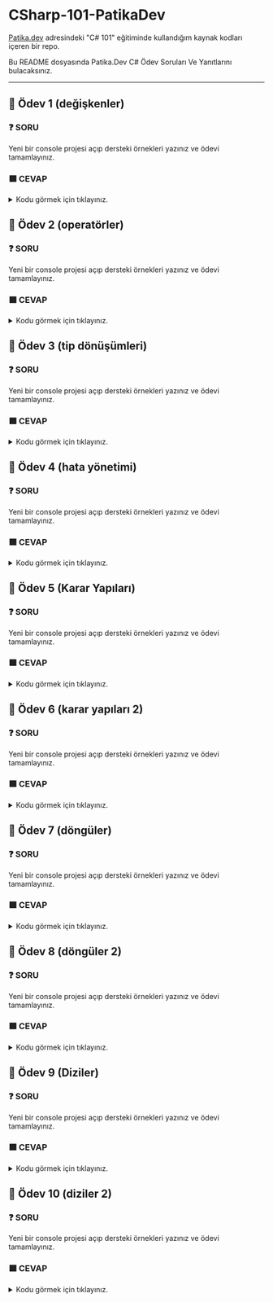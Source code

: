 # CSharp-101-PatikaDev

[Patika.dev](https://app.patika.dev/egitimler) adresindeki "C# 101" eğitiminde kullandığım kaynak kodları içeren bir repo.

Bu README dosyasında Patika.Dev C# Ödev Soruları Ve Yanıtlarını bulacaksınız.

--------------------------------------------------------------------------------------------------------------------------------------------------------------------------------
## :brain: Ödev 1 (değişkenler)

### :question: SORU 
Yeni bir console projesi açıp dersteki örnekleri yazınız ve ödevi tamamlayınız.
### :green_square: CEVAP

<details>
<summary>Kodu görmek için tıklayınız.</summary>
    
```csahrp
    
using System;

namespace Degiskenler
{
    class Program
    {
        static void Main(string[] args)
        {
           
           byte a = 1;
           sbyte b =2;

           short c = 3;
           ushort d = 4;

           Int16 e = 5;
           int f =6;
           Int32 g =7;
           Int64 h =8;

           uint i =9;
           long j =10;
           ulong k =11;

           float l =12;
           double m =13;
           decimal n =14;


          
           string p ="ab";
            
        
           bool r = true;
           bool s =false;

           DateTime dt = DateTime.Now;

           object t = "16";
           object u = "ab";
           object v = 17;
           object y = 18;
           object z = 18.1;


           string abc = string.Empty;
           abc = "deneme";
           string marka = "arçelik";
           string model = "Su ısıtıcısı";

           bool bl = 3>5;

           string vb = "20";
           int ty =20;
           string nr = vb + ty.ToString();
           int er = ty + Convert.ToInt32(vb);
           int yu = ty + int.Parse(vb);

        }
    }
}
```
</details>

## :brain: Ödev 2 (operatörler)
### :question: SORU 
Yeni bir console projesi açıp dersteki örnekleri yazınız ve ödevi tamamlayınız.
### :green_square: CEVAP

<details>
<summary>Kodu görmek için tıklayınız.</summary>
    
```csahrp
using System;

namespace Operatorler
{
    class Program
    {
        static void Main(string[] args)
        {
            
           int a = 2;
           int b = 4;
           a = a+1;
           Console.WriteLine(a);
           a+=1;
           Console.WriteLine(a);
           a/=1;
           Console.WriteLine(a);
           b*=4;
           Console.WriteLine(b);

         //--------------------------------

           bool isSuccess = true;
           bool isCompelted = false;

           if (isSuccess && isCompelted )
           Console.WriteLine("Wonderfull!");

           if (isSuccess || isCompelted )
           Console.WriteLine("Excellent!");

           if (isSuccess && !isCompelted )
           Console.WriteLine("Good!");


         //--------------------------------

           int c =1;
           int d =6;
           bool sonuc = c<d;           
           Console.WriteLine(sonuc);
           sonuc = d<c;
           Console.WriteLine(sonuc);
           sonuc = d==c;
           Console.WriteLine(sonuc);
           sonuc = d>=c;
           Console.WriteLine(sonuc);
           sonuc = d<=c;

        //--------------------------------

           int g =11;
           int h =34;
           int sonuc1 = g + h;
           Console.WriteLine(sonuc1);
           sonuc1 = g + h;
           Console.WriteLine(sonuc1);
           sonuc1 = g * h;
           Console.WriteLine(sonuc1);
           sonuc1 = g / h;
           Console.WriteLine(sonuc1);
           sonuc1 = h++;
           Console.WriteLine(sonuc1);

        //--------------------------------

           int t = 20%3;
           Console.WriteLine(t);

        }
    }
}
```
</details>
    
## :brain: Ödev 3 (tip dönüşümleri)

### :question: SORU 
Yeni bir console projesi açıp dersteki örnekleri yazınız ve ödevi tamamlayınız.
### :green_square: CEVAP

<details>
<summary>Kodu görmek için tıklayınız.</summary>
    
```csahrp
using System;

namespace Tip_Donusumleri
{
    class Program
    {
        static void Main(string[] args)
        {
            byte x = 1;
            sbyte y = 2;
            short z = 3;

            int v = x+y+z;
            Console.WriteLine("v:"+v);

            long a = v;
            Console.WriteLine("a:"+ a);

            float b = a;
            Console.WriteLine("b:"+b);

            string c = "alperen";
            char d = 'f';
            object e = c+d+v;
            Console.WriteLine("e:"+e);

           Console.WriteLine("------------------------");
          

           int r = 3;
           byte t = (byte)r;
           Console.WriteLine("t:"+t);
           
           float j = 5.2f;
           byte l =(byte)j;
           Console.WriteLine("l:"+l);

           Console.WriteLine("------------------------");

           int abc = 9;
           string xyz = "5";
           int yy = abc + Convert.ToInt32(xyz);
            Console.WriteLine(yy);

            int def = 9;
           string ghj = def.ToString();
            Console.WriteLine("ghj:"+ghj);
            ParseMethod();
        }

        public static void ParseMethod()
        {

           string yazi1 = "6";
           string yazi2 = "9";
           int sayi1;
           double sayi2,toplam;

           sayi1 = Int32.Parse(yazi1);
           sayi2 = Double.Parse(yazi2);
           toplam = Convert.ToDouble(sayi1)+sayi2;
           Console.WriteLine(toplam);
        }
    }
}
```
</details>

## :brain: Ödev 4 (hata yönetimi)

### :question: SORU 
Yeni bir console projesi açıp dersteki örnekleri yazınız ve ödevi tamamlayınız.
### :green_square: CEVAP

<details>
<summary>Kodu görmek için tıklayınız.</summary>
    
```csahrp
using System;

namespace HataYonetimi
{
    class Program
    {
        static void Main(string[] args)
        {
            try{
          Console.WriteLine("Bir sayı griniz: ");
          int sayi=Convert.ToInt32(Console.ReadLine());
          Console.WriteLine("Girmiş olduğunuz sayi: " +sayi);

            }
            catch(Exception ex){
            Console.WriteLine("Hata" +ex.Message.ToString());
            }
            //finally{
            //Console.Write("İşlem Tamamlandı");
            //}
            try{
            //int a=int.Parse(null);
            //int a=int.Parse("test");
            int a=int.Parse("-141415161718");

            }
            catch(ArgumentNullException ex) {
            Console.WriteLine("Boş değer Girdiniz.");
            Console.WriteLine(ex);
            }
            catch(FormatException ex){
            Console.WriteLine("Veri Tipi Uygun Değil.");
            Console.WriteLine(ex);
            }
            catch(OverflowException ex){
            Console.WriteLine("Çok küçük veya çok büyük bir değer girdiniz.");
            Console.WriteLine(ex);
            }
            finally{
                Console.WriteLine("İşlem Başarıyla Tamamlandı");
            }
        }
    }
}
```
</details>

## :brain: Ödev 5 (Karar Yapıları)

### :question: SORU 
Yeni bir console projesi açıp dersteki örnekleri yazınız ve ödevi tamamlayınız.
### :green_square: CEVAP

<details>
<summary>Kodu görmek için tıklayınız.</summary>
    
```csahrp
using System;

namespace KararYapilari
{
    class Program
    {
        static void Main(string[] args)
        {
           int time=DateTime.Now.Hour;
           if(time>=6 && time<11){
               Console.WriteLine("Günaydın");
           }
           else if(time<=18)
           {
               Console.WriteLine("İyi Günler");
           }
           else{
               Console.WriteLine("İyi Geceler");
           string sonuc=time<=18 ? "İyi Günler" : "İyi Geceler";
          
           sonuc=time>=6 &&  time<11 ? "Günaydin" :time<=18 ? "İyi Günler" : "İyi Geceler";
           Console.WriteLine(sonuc);
           }

        }
    }
}
```
</details>

## :brain: Ödev 6 (karar yapıları 2)

### :question: SORU 
Yeni bir console projesi açıp dersteki örnekleri yazınız ve ödevi tamamlayınız.
### :green_square: CEVAP

<details>
<summary>Kodu görmek için tıklayınız.</summary>
    
```csahrp
using System;

namespace Karar_Yapilari
{
    class Program
    {
        static void Main(string[] args)
        {
           int mounth=DateTime.Now.Month;
           //expression
           switch (mounth)
           {
               case 1:
                Console.WriteLine("Ocak Ayındasınız");
                break;
                 case 2:
                Console.WriteLine("Şubat Ayındasınız");
                break;
                 case 3:
                Console.WriteLine("Mart Ayındasınız");
                break;
                 case 4:
                Console.WriteLine("Nisan Ayındasınız");
                break;
               
               default:
               Console.WriteLine("Yanlış Veri Girişi");
               break;
           }
           switch (mounth)
           {
               case 12:
               case 1:
               case 2:
            Console.WriteLine("Kış Ayındasınız");
            break;
            case 3:
               case 4:
               case 5:
            Console.WriteLine("İlkbahar Ayındasınız");
            break;
            case 6:
               case 7:
               case 8:
            Console.WriteLine("Yaz Ayındasınız");
            break;
            case 9:
               case 10:
               case 11:
            Console.WriteLine("Sonbahar Ayındasınız");
            break;
          
               default:
               break;
           }
        }
    }
}
```
</details>

## :brain: Ödev 7 (döngüler)

### :question: SORU 
Yeni bir console projesi açıp dersteki örnekleri yazınız ve ödevi tamamlayınız.
### :green_square: CEVAP

<details>
<summary>Kodu görmek için tıklayınız.</summary>
    
```csharp
using System;

namespace Donguler
{
    class Program
    {
        static void Main(string[] args)
        {
            //EKRANDAN GİRİLEN SAYIYA KADAR OLAN TEK SAYILAR
            Console.Write("Lütfen bir sayı giriniz: ");
            int sayac=int.Parse(Console.ReadLine());
            for(int i=1;i<=sayac;i++)
            {
                //komutlar
               if(i%2==1) {
                Console.WriteLine(i);
            }
            //1-1000 arasındaki tek ve cift sayıların toplamı
            int tekToplam=0;
            int ciftToplam=0;
        for (int i = 0; i < 1000; i++)
        {
          if(i%2==1){
              tekToplam+=1;
        
          } 
          else 
          ciftToplam+=1; 
        }
        Console.WriteLine("Tek Toplam:" +tekToplam);
        Console.WriteLine("Çift Toplam:" +ciftToplam);
            
        //break, continue
        for (int i = 0; i < 10; i++)
        {
            if(i==4){
                break;
                Console.WriteLine(i);
            }
             }
             for (int i = 0; i < 10; i++)
        {
            if(i==4){
                continue;
                Console.WriteLine(i);
           
        }
        }
       }
}
```
</details>
    
## :brain: Ödev 8 (döngüler 2)

### :question: SORU 
Yeni bir console projesi açıp dersteki örnekleri yazınız ve ödevi tamamlayınız.
### :green_square: CEVAP

<details>
<summary>Kodu görmek için tıklayınız.</summary>
    
```csharp
using System;

namespace Donguler
{
    class Program
    {
        static void Main(string[] args)
        {
            Console.WriteLine("Lütfen bir sayi giriniz: ");
            //1 den baslayarak console dan girilen sayıya kadar ortalama hesaplayıp console a yazdıran program
            int sayi=int.Parse(Console.ReadLine());
            int sayac=1;
            int toplam=0;
           while (sayac<=sayi)
           {
               toplam+=sayac;
               sayac++; 
           }
           Console.WriteLine(toplam/sayi);
        
        //a-z tüm harfleri yaz
        char karakter='a';
        while (karakter<'z')
        {
             Console.Write(karakter);
             karakter++;
        }
        //foreach
        string [] arabalar={"BMW", "Ford","Toyota","Nissan"};
        foreach (var araba in arabalar)
        {
            Console.WriteLine(araba);
        }
        }
       }
}
```
</details>

## :brain: Ödev 9 (Diziler)

### :question: SORU 
Yeni bir console projesi açıp dersteki örnekleri yazınız ve ödevi tamamlayınız.
### :green_square: CEVAP

<details>
<summary>Kodu görmek için tıklayınız.</summary>
    
```csharp
using System;

namespace Diziler
{
    class Program
    {
        static void Main(string[] args)
        {
           //dizi tanımlama
           string[] renkler=new string[5];
           string[] hayvanlar={"kedi","köpek","kuş"};
           int[] dizi;
           dizi= new int[5];
           //dizilere değer atama ve erişim
           renkler[0]="Mavi";
           dizi[3]=10;
           Console.WriteLine(dizi[3]);
           Console.WriteLine(hayvanlar[0]);

           //döngülerle dizi kullanımı
           //klavyeden girilen n tane sayının ortalamasını alan program
           Console.WriteLine("Lütfen dizini eleman sayısını giriniz: ");
           int diziUzunlugu=int.Parse(Console.ReadLine());
           int[] sayiDizisi=new int[diziUzunlugu];
           for (int i = 0; i < diziUzunlugu; i++)
           {
               Console.WriteLine("Lütfen {0}. sayıyı giriniz: ",i+1);
               sayiDizisi[i]=int.Parse(Console.ReadLine());

           }
           int toplam=0;
           foreach (var sayi in sayiDizisi)
           {
             toplam+=sayi;
             Console.WriteLine("Ortalama", toplam/diziUzunlugu);
               
           }
        }
       }
 }
 ```
</details>   
    
## :brain: Ödev 10 (diziler 2)

### :question: SORU 
Yeni bir console projesi açıp dersteki örnekleri yazınız ve ödevi tamamlayınız.
### :green_square: CEVAP

<details>
<summary>Kodu görmek için tıklayınız.</summary>
    
```csharp
using System;

namespace HataYonetimi
{
    class Program
    {
        static void Main(string[] args)
        {
            //sort
         int [] sayiDizisi={23,12,4,86,72,3,11,17};
         Console.WriteLine("sırasız dizi");
         foreach (var sayi in sayiDizisi)
         {
             Console.WriteLine(sayi);
             
         }
         Console.WriteLine("sıralı dizi");
         Array.Sort(sayiDizisi);
         foreach (var sayi in sayiDizisi)
         {
             Console.WriteLine(sayi);
         }
         //clear
         //ikinci indexten sonra 2 tane 0 yapar
                  Console.WriteLine("array clear ");
                  Array.Clear(sayiDizisi,2,2);
                  foreach (var sayi in sayiDizisi)
                  {
                      Console.WriteLine(sayi);
                  }
          //reverse
          //elemanları tersine cevirir
          Array.Reverse(sayiDizisi);
          foreach (var sayi in sayiDizisi)
          {
              Console.WriteLine(sayi);
              
          }
          //indexOf
            Console.WriteLine(Array.IndexOf(sayiDizisi,23));
         //resize
         Array.Resize<int>(ref sayiDizisi,9);
         sayiDizisi[8]=99;
         foreach (var sayi in sayiDizisi)
         {
             Console.WriteLine(sayi);
         }

             
              
          
        }
       }
}
```
</details>
